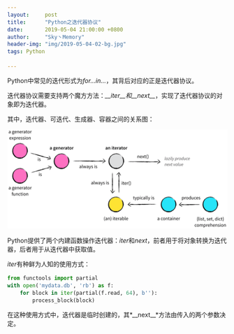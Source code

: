 ```yaml
---
layout:     post
title:      "Python之迭代器协议"
date:       2019-05-04 21:00:00 +0800
author:     "Sky丶Memory"
header-img: "img/2019-05-04-02-bg.jpg"
tags: Python

---
```


Python中常见的迭代形式为*for…in…*，其背后对应的正是迭代器协议。

迭代器协议需要支持两个魔方方法：*\_\_iter\_\_*和*\_\_next\_\_*，实现了迭代器协议的对象即为迭代器。

其中，迭代器、可迭代、生成器、容器之间的关系图：

![](/img/2019-05-04-02-01.png)

Python提供了两个内建函数操作迭代器：*iter*和*next*，前者用于将对象转换为迭代器，后者用于从迭代器中获取值。

*iter*有种鲜为人知的使用方式：

```python
from functools import partial
with open('mydata.db', 'rb') as f:
    for block in iter(partial(f.read, 64), b''):
        process_block(block)
```

在这种使用方式中，迭代器是临时创建的，其*\_\_next\_\_*方法由传入的两个参数决定。